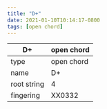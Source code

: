 ```yaml
---
title: "D+"
date: 2021-01-10T10:14:17-0800
tags: [open chord]
---
```


|D+|open chord|
|---|---|
|type|open chord|
|name|D+|
|root string|4|
|fingering|XX0332|
